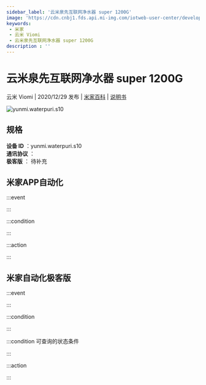 ```yaml
---
sidebar_label: '云米泉先互联网净水器 super 1200G'
image: 'https://cdn.cnbj1.fds.api.mi-img.com/iotweb-user-center/developer_1679048938279BuWzEJ4T.png?GalaxyAccessKeyId=AKVGLQWBOVIRQ3XLEW&Expires=9223372036854775807&Signature=UNFKJEi5/3lwMC5BD2q5m4C2+7Q='
keywords: 
 - 米家
 - 云米 Viomi
 - 云米泉先互联网净水器 super 1200G
description : ''
---
```

# 云米泉先互联网净水器 super 1200G

云米 Viomi | 2020/12/29 发布 | [米家百科](https://home.mi.com/webapp/content/baike/product/index.html?model=yunmi.waterpuri.s10) | [说明书](https://home.mi.com/views/introduction.html?model=yunmi.waterpuri.s10&region=cn)

![yunmi.waterpuri.s10](https://cdn.cnbj1.fds.api.mi-img.com/iotweb-user-center/developer_1679048938279BuWzEJ4T.png?GalaxyAccessKeyId=AKVGLQWBOVIRQ3XLEW&Expires=9223372036854775807&Signature=UNFKJEi5/3lwMC5BD2q5m4C2+7Q=)

## 规格  
> 
**设备 ID** ：yunmi.waterpuri.s10  
**通讯协议** ：  
**极客版**  ： 待补充 


## 米家APP自动化  

:::event  

:::

:::condition  

:::

:::action   

:::

## 米家自动化极客版  

:::event  

:::

:::condition  

:::

:::condition 可查询的状态条件  

:::

:::action  

:::

        
